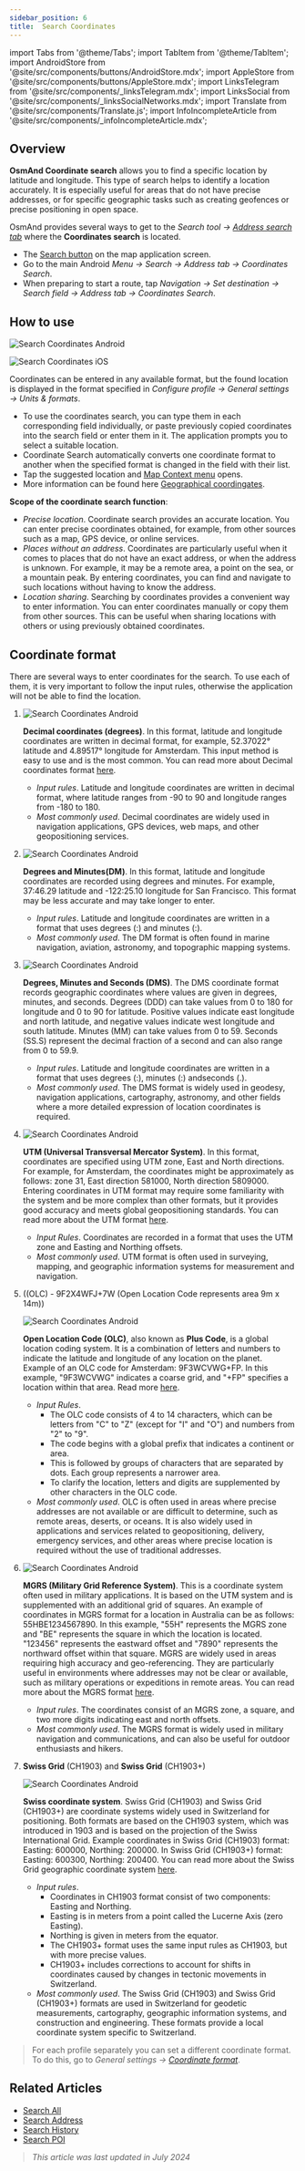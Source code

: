 ```yaml
---
sidebar_position: 6
title:  Search Coordinates
---
```


import Tabs from '@theme/Tabs';
import TabItem from '@theme/TabItem';
import AndroidStore from '@site/src/components/buttons/AndroidStore.mdx';
import AppleStore from '@site/src/components/buttons/AppleStore.mdx';
import LinksTelegram from '@site/src/components/_linksTelegram.mdx';
import LinksSocial from '@site/src/components/_linksSocialNetworks.mdx';
import Translate from '@site/src/components/Translate.js';
import InfoIncompleteArticle from '@site/src/components/_infoIncompleteArticle.mdx';

<InfoIncompleteArticle/>



## Overview

**OsmAnd Coordinate search** allows you to find a specific location by latitude and longitude. This type of search helps to identify a location accurately. It is especially useful for areas that do not have precise addresses, or for specific geographic tasks such as creating geofences or precise positioning in open space.   

OsmAnd provides several ways to get to the *Search tool → [Address search tab](../search/search-address.md)* where the **Coordinates search** is located.

- The [Search button](../widgets/map-buttons.md#search) on the map application screen.
- Go to the main Android *Menu → Search → Address tab → Coordinates Search*.
- When preparing to start a route, tap *Navigation → Set destination → Search field → Address tab → Coordinates Search*.  


## How to use

<Tabs groupId="operating-systems">

<TabItem value="android" label="Android">

![Search Coordinates Android](@site/static/img/search/coordinates_search_android.png)

</TabItem>

<TabItem value="ios" label="iOS">

![Search Coordinates iOS](@site/static/img/search/coordinates_search_ios.png)

</TabItem>

</Tabs> 

Coordinates can be entered in any available format, but the found location is displayed in the format specified in *Configure profile → General settings → Units & formats*.   

- To use the coordinates search, you can type them in each corresponding field individually, or paste previously copied coordinates into the search field or enter them in it. The application prompts you to select a suitable location.
- Coordinate Search automatically converts one coordinate format to another when the specified format is changed in the field with their list. 
- Tap the suggested location and [Map Context menu](../map/map-context-menu.md#select-any-point-long-tap) opens.
- More information can be found here [Geographical coordingates](https://en.wikipedia.org/wiki/Geographic_coordinate_system).


**Scope of the coordinate search function**:
- *Precise location*. Coordinate search provides an accurate location. You can enter precise coordinates obtained, for example, from other sources such as a map, GPS device, or online services. 
- *Places without an address*. Coordinates are particularly useful when it comes to places that do not have an exact address, or when the address is unknown. For example, it may be a remote area, a point on the sea, or a mountain peak. By entering coordinates, you can find and navigate to such locations without having to know the address.
- *Location sharing*. Searching by coordinates provides a convenient way to enter information. You can enter coordinates manually or copy them from other sources. This can be useful when sharing locations with others or using previously obtained coordinates.


## Coordinate format

There are several ways to enter coordinates for the search. To use each of them, it is very important to follow the input rules, otherwise the application will not be able to find the location.    

1. **<Translate android="true" ids="navigate_point_format_D"/>**  

    ![Search Coordinates Android](@site/static/img/search/coordinates_search_degrees_andr.png)  

    **Decimal coordinates (degrees)**. In this format, latitude and longitude coordinates are written in decimal format, for example, 52.37022° latitude and 4.89517° longitude for Amsterdam. This input method is easy to use and is the most common. You can read more about Decimal coordinates format [here](https://www.wikiwand.com/en/Decimal_degrees#:~:text=Decimal%20degrees%20are%20an%20alternative,are%20south%20of%20the%20equator).  

    - *Input rules*. Latitude and longitude coordinates are written in decimal format, where latitude ranges from -90 to 90 and longitude ranges from -180 to 180.
    - *Most commonly used*. Decimal coordinates are widely used in navigation applications, GPS devices, web maps, and other geopositioning services.  

2. **<Translate android="true" ids="navigate_point_format_DM"/>**  

    ![Search Coordinates Android](@site/static/img/search/coordinates_search_DM_andr.png)  

    **Degrees and Minutes(DM)**. In this format, latitude and longitude coordinates are recorded using degrees and minutes. For example, 37:46.29 latitude and -122:25.10 longitude for San Francisco. This format may be less accurate and may take longer to enter.
    - *Input rules*. Latitude and longitude coordinates are written in a format that uses degrees (:) and minutes (:).
    - *Most commonly used*. The DM format is often found in marine navigation, aviation, astronomy, and topographic mapping systems.

3. **<Translate android="true" ids="navigate_point_format_DMS"/>**  

    ![Search Coordinates Android](@site/static/img/search/coordinates_search_DMS_andr.png)  

    **Degrees, Minutes and Seconds (DMS)**. The DMS coordinate format records geographic coordinates where values are given in degrees, minutes, and seconds. Degrees (DDD) can take values from 0 to 180 for longitude and 0 to 90 for latitude. Positive values indicate east longitude and north latitude, and negative values indicate west longitude and south latitude. Minutes (MM) can take values from 0 to 59. Seconds (SS.S) represent the decimal fraction of a second and can also range from 0 to 59.9.
    - *Input rules*. Latitude and longitude coordinates are written in a format that uses degrees (:), minutes (:) andseconds (.).
    - *Most commonly used*. The DMS format is widely used in geodesy, navigation applications, cartography, astronomy, and other fields where a more detailed expression of location coordinates is required.

4. **<Translate android="true" ids="navigate_point_format_utm"/>**  

    ![Search Coordinates Android](@site/static/img/search/coordinates_search_UTM_andr.png)  

    **UTM (Universal Transversal Mercator System)**. In this format, coordinates are specified using UTM zone, East and North directions. For example, for Amsterdam, the coordinates might be approximately as follows: zone 31, East direction 581000, North direction 5809000. Entering coordinates in UTM format may require some familiarity with the system and be more complex than other formats, but it provides good accuracy and meets global geopositioning standards. You can read more about the UTM format [here](https://www.wikiwand.com/en/Universal_Transverse_Mercator_coordinate_system).
    - *Input Rules*. Coordinates are recorded in a format that uses the UTM zone and Easting and Northing offsets.
    - *Most commonly used*. UTM format is often used in surveying, mapping, and geographic information systems for measurement and navigation.

5. **<Translate android="true" ids="navigate_point_format_olc"/>**  ((OLC) - 9F2X4WFJ+7W (Open Location Code represents area 9m x 14m))  

    ![Search Coordinates Android](@site/static/img/search/coordinates_search_OLC_andr.png)  

    **Open Location Code (OLC)**, also known as **Plus Code**, is a global location coding system. It is a combination of letters and numbers to indicate the latitude and longitude of any location on the planet. Example of an OLC code for Amsterdam: 9F3WCVWG+FP. In this example, "9F3WCVWG" indicates a coarse grid, and "+FP" specifies a location within that area. Read more [here](https://www.wikiwand.com/en/Open_Location_Code#:~:text=The%20Open%20Location%20Code%20).   
    - *Input Rules*.  
        - The OLC code consists of 4 to 14 characters, which can be letters from "C" to "Z" (except for "I" and "O") and numbers from "2" to "9".
        - The code begins with a global prefix that indicates a continent or area.
        - This is followed by groups of characters that are separated by dots. Each group represents a narrower area.
        - To clarify the location, letters and digits are supplemented by other characters in the OLC code.  
    - *Most commonly used*. OLC is often used in areas where precise addresses are not available or are difficult to determine, such as remote areas, deserts, or oceans. It is also widely used in applications and services related to geopositioning, delivery, emergency services, and other areas where precise location is required without the use of traditional addresses.  

6. **<Translate android="true" ids="navigate_point_mgrs"/>**  

    ![Search Coordinates Android](@site/static/img/search/coordinates_search_MGRS_andr.png)  

    **MGRS (Military Grid Reference System)**. This is a coordinate system often used in military applications. It is based on the UTM system and is supplemented with an additional grid of squares. An example of coordinates in MGRS format for a location in Australia can be as follows: 55HBE1234567890. In this example, "55H" represents the MGRS zone and "BE" represents the square in which the location is located. "123456" represents the eastward offset and "7890" represents the northward offset within that square. MGRS are widely used in areas requiring high accuracy and geo-referencing. They are particularly useful in environments where addresses may not be clear or available, such as military operations or expeditions in remote areas. You can read more about the MGRS format [here](https://www.wikiwand.com/en/Military_Grid_Reference_System).  
    - *Input rules*. The coordinates consist of an MGRS zone, a square, and two more digits indicating east and north offsets.
    - *Most commonly used*. The MGRS format is widely used in military navigation and communications, and can also be useful for outdoor enthusiasts and hikers. 

7. **Swiss Grid** (CH1903) and **Swiss Grid** (CH1903+)  

    ![Search Coordinates Android](@site/static/img/search/coordinates_search_Swiss_andr.png)  

    **Swiss coordinate system**. Swiss Grid (CH1903) and Swiss Grid (CH1903+) are coordinate systems widely used in Switzerland for positioning. Both formats are based on the CH1903 system, which was introduced in 1903 and is based on the projection of the Swiss International Grid. Example coordinates in Swiss Grid (CH1903) format: Easting: 600000, Northing: 200000. In Swiss Grid (CH1903+) format: Easting: 600300, Northing: 200400. You can read more about the Swiss Grid geographic coordinate system [here](https://en.wikipedia.org/wiki/Swiss_coordinate_system).  
    - *Input rules*.  
        - Coordinates in CH1903 format consist of two components: Easting and Northing.
        - Easting is in meters from a point called the Lucerne Axis (zero Easting).
        - Northing is given in meters from the equator.
        - The CH1903+ format uses the same input rules as CH1903, but with more precise values.
        - CH1903+ includes corrections to account for shifts in coordinates caused by changes in tectonic movements in Switzerland.
    - *Most commonly used*. The Swiss Grid (CH1903) and Swiss Grid (CH1903+) formats are used in Switzerland for geodetic measurements, cartography, geographic information systems, and construction and engineering. These formats provide a local coordinate system specific to Switzerland.


> For each profile separately you can set a different coordinate format. To do this, go to *General settings → [Coordinate format](../personal/profiles.md#units--formats)*.


<!--

## Troubleshooting

https://github.com/osmandapp/OsmAnd/issues/14081  

https://github.com/osmandapp/OsmAnd/issues/16114  

https://github.com/osmandapp/OsmAnd/issues/14081  

-->


## Related Articles

- [Search All](./search-all.md)
- [Search Address](./search-address.md)
- [Search History](./search-history.md)
- [Search POI](./search-poi.md)


> *This article was last updated in July 2024*
